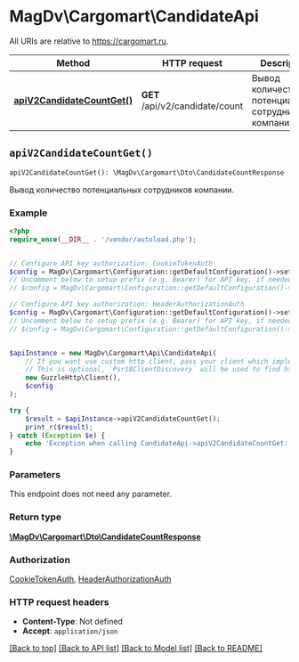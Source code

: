 # MagDv\Cargomart\CandidateApi

All URIs are relative to https://cargomart.ru.

Method | HTTP request | Description
------------- | ------------- | -------------
[**apiV2CandidateCountGet()**](CandidateApi.md#apiV2CandidateCountGet) | **GET** /api/v2/candidate/count | Вывод количество потенциальных сотрудников компании.


## `apiV2CandidateCountGet()`

```php
apiV2CandidateCountGet(): \MagDv\Cargomart\Dto\CandidateCountResponse
```

Вывод количество потенциальных сотрудников компании.

### Example

```php
<?php
require_once(__DIR__ . '/vendor/autoload.php');


// Configure API key authorization: CookieTokenAuth
$config = MagDv\Cargomart\Configuration::getDefaultConfiguration()->setApiKey('token', 'YOUR_API_KEY');
// Uncomment below to setup prefix (e.g. Bearer) for API key, if needed
// $config = MagDv\Cargomart\Configuration::getDefaultConfiguration()->setApiKeyPrefix('token', 'Bearer');

// Configure API key authorization: HeaderAuthorizationAuth
$config = MagDv\Cargomart\Configuration::getDefaultConfiguration()->setApiKey('Authorization', 'YOUR_API_KEY');
// Uncomment below to setup prefix (e.g. Bearer) for API key, if needed
// $config = MagDv\Cargomart\Configuration::getDefaultConfiguration()->setApiKeyPrefix('Authorization', 'Bearer');


$apiInstance = new MagDv\Cargomart\Api\CandidateApi(
    // If you want use custom http client, pass your client which implements `Psr\Http\Client\ClientInterface`.
    // This is optional, `Psr18ClientDiscovery` will be used to find http client. For instance `GuzzleHttp\Client` implements that interface
    new GuzzleHttp\Client(),
    $config
);

try {
    $result = $apiInstance->apiV2CandidateCountGet();
    print_r($result);
} catch (Exception $e) {
    echo 'Exception when calling CandidateApi->apiV2CandidateCountGet: ', $e->getMessage(), PHP_EOL;
}
```

### Parameters

This endpoint does not need any parameter.

### Return type

[**\MagDv\Cargomart\Dto\CandidateCountResponse**](../Model/CandidateCountResponse.md)

### Authorization

[CookieTokenAuth](../../README.md#CookieTokenAuth), [HeaderAuthorizationAuth](../../README.md#HeaderAuthorizationAuth)

### HTTP request headers

- **Content-Type**: Not defined
- **Accept**: `application/json`

[[Back to top]](#) [[Back to API list]](../../README.md#endpoints)
[[Back to Model list]](../../README.md#models)
[[Back to README]](../../README.md)
